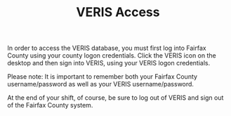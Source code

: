 ﻿---
layout: slide
title: "VERIS Access"
---

In order to access the VERIS database, you must first log into Fairfax County using your county logon credentials.  Click the VERIS icon on the desktop and then sign into VERIS, using your VERIS logon credentials.

Please note:  It is important to remember both your Fairfax County username/password as well as your VERIS username/password.  

At the end of your shift, of course, be sure to log out of VERIS and sign out of the Fairfax County system.
